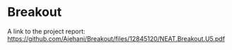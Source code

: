 # Breakout
A link to the project report: https://github.com/Ajehani/Breakout/files/12845120/NEAT.Breakout.U5.pdf
